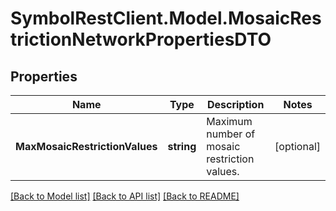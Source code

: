# SymbolRestClient.Model.MosaicRestrictionNetworkPropertiesDTO

## Properties

Name | Type | Description | Notes
------------ | ------------- | ------------- | -------------
**MaxMosaicRestrictionValues** | **string** | Maximum number of mosaic restriction values. | [optional] 

[[Back to Model list]](../README.md#documentation-for-models) [[Back to API list]](../README.md#documentation-for-api-endpoints) [[Back to README]](../README.md)

